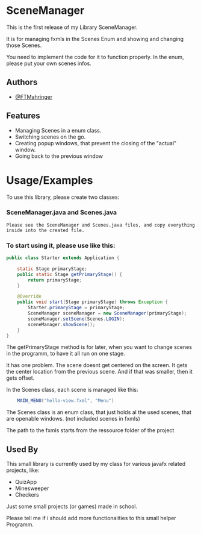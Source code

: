 # SceneManager

This is the first release of my Library SceneManager.

It is for managing fxmls in the Scenes Enum
and showing and changing those Scenes.

You need to implement the code for it to function properly. 
In the enum, please put your own scenes infos.


## Authors

- [@FTMahringer](https://github.com/FTMahringer)


## Features

- Managing Scenes in a enum class.
- Switching scenes on the go.
- Creating popup windows, that prevent the closing of the "actual" window.
- Going back to the previous window


# Usage/Examples

To use this library, please create two classes:

### SceneManager.java and Scenes.java
```
Please see the SceneManager and Scenes.java files, and copy everything inside into the created file.
```

### To start using it, please use like this:
```java
public class Starter extends Application {

    static Stage primaryStage;
    public static Stage getPrimaryStage() {
        return primaryStage;
    }

    @Override
    public void start(Stage primaryStage) throws Exception {
        Starter.primaryStage = primaryStage;
        SceneManager sceneManager = new SceneManager(primaryStage);
        sceneManager.setScene(Scenes.LOGIN);
        sceneManager.showScene();
    }
}
```
The getPrimaryStage method is for later, when you want to change scenes in the programm, to have it all run on one stage.

It has one problem. The scene doesnt get centered on the screen. It gets the center location from the previous scene. And if that was smaller, then it gets offset.


In the Scenes class, each scene is managed like this:
```java
    MAIN_MENU("hello-view.fxml", "Menu")
```
The Scenes class is an enum class, that just holds al the used scenes, that are openable windows. (not included scenes in fxmls)

The path to the fxmls starts from the ressource folder of the project

## Used By

This small library is currently used by my class for various javafx related projects, like:

- QuizApp
- Minesweeper
- Checkers

Just some small projects (or games) made in school.


Please tell me if i should add more functionalities to this small helper Programm.
